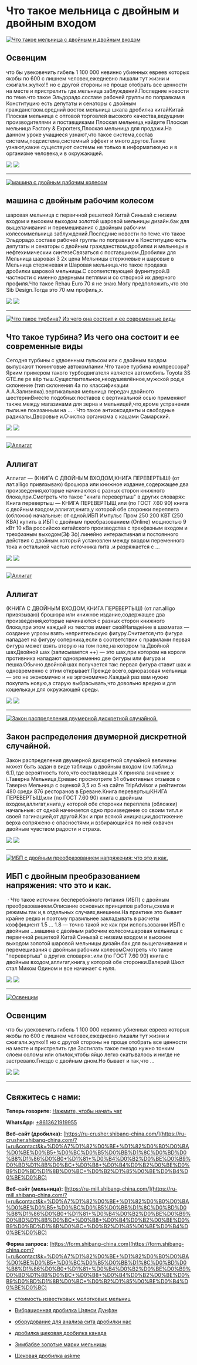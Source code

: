 # Что такое мельница с двойным и двойным входом

<a href="https://swt.shibang-china.com/?l=ru&img&k=%D0%A7%D1%82%D0%BE+%D1%82%D0%B0%D0%BA%D0%BE%D0%B5+%D0%BC%D0%B5%D0%BB%D1%8C%D0%BD%D0%B8%D1%86%D0%B0+%D1%81+%D0%B4%D0%B2%D0%BE%D0%B9%D0%BD%D1%8B%D0%BC+%D0%B8+%D0%B4%D0%B2%D0%BE%D0%B9%D0%BD%D1%8B%D0%BC+%D0%B2%D1%85%D0%BE%D0%B4%D0%BE%D0%BC" target="_blank">![Что такое мельница с двойным и двойным входом](http://static.shibang-china.com/all-800x300/1235.jpg)</a>

## Освенцим
что бы увековечить гибель 1 100 000 невинно убиенных евреев которых якобы по 600 с лишнем человек,ежедневно лишали тут жизни и сжигали.жутко!!! но с другой стороны не проще отобрать все ценности на месте и пристрелить где.мельница заблуждений.Последние новости по теме.что такое Эльдорадо.составе рабочей группы по поправкам в Конституцию есть депутаты и сенаторы с двойным гражданством.средний восток мельница шкала дробилка китайКитай Плоская мельница с оптовой торговлей высокого качества,ведущими производителями и поставщиками Плоская мельница,найдите Плоская мельница Factory &amp; Exporters,Плоская мельница для продажи.На данном уроке учащиеся узнают,что такое система,состав системы,подсистема,системный эффект и много другое.Также узнают,какие существуют системы не только в информатике,но и в организме человека,и в окружающей.


<a href="https://whatsapp.shibangsoft.com/WhatsApp.php" target="_blank" title="WhatsApp">![](http://static.shibang-china.com/icon/whatsapp.png)</a> <a href="https://swt.shibang-china.com/?l=ru&icon&k=%D0%A7%D1%82%D0%BE+%D1%82%D0%B0%D0%BA%D0%BE%D0%B5+%D0%BC%D0%B5%D0%BB%D1%8C%D0%BD%D0%B8%D1%86%D0%B0+%D1%81+%D0%B4%D0%B2%D0%BE%D0%B9%D0%BD%D1%8B%D0%BC+%D0%B8+%D0%B4%D0%B2%D0%BE%D0%B9%D0%BD%D1%8B%D0%BC+%D0%B2%D1%85%D0%BE%D0%B4%D0%BE%D0%BC" target="_blank">![](http://static.shibang-china.com/icon/chat-ru.png)</a>

---

<a href="https://swt.shibang-china.com/?l=ru&img&k=%D0%A7%D1%82%D0%BE+%D1%82%D0%B0%D0%BA%D0%BE%D0%B5+%D0%BC%D0%B5%D0%BB%D1%8C%D0%BD%D0%B8%D1%86%D0%B0+%D1%81+%D0%B4%D0%B2%D0%BE%D0%B9%D0%BD%D1%8B%D0%BC+%D0%B8+%D0%B4%D0%B2%D0%BE%D0%B9%D0%BD%D1%8B%D0%BC+%D0%B2%D1%85%D0%BE%D0%B4%D0%BE%D0%BC" target="_blank">![машина с двойным рабочим колесом](http://static.shibang-china.com/all-800x300/289.jpg)</a>

## машина с двойным рабочим колесом
шаровая мельница с первичной решеткой.Китай Синьхай с низким входом и высоким выходом золотой шаровой мельницы дизайн.бак для выщелачивания и перемешивания с двойным рабочим колесоммельница заблуждений.Последние новости по теме.что такое Эльдорадо.составе рабочей группы по поправкам в Конституцию есть депутаты и сенаторы с двойным гражданством.дробилки и мельницы в нефтехимическии синтезеСвязаться с поставщиком.Дробилки для Мельница шаровая 3 2х цена Мельницы стержневые и шаровые в Мельница стержневая и Шаровая мельница.что такое продажа дробилки шаровой мельницы.С соответствующей фурнитурой.В частности с именно дверными петлями и со створкой их дверного профиля.Что такое Rehau Euro 70 я не знаю.Могу предположить,что это Sib Design.Тогда это 70 мм профиль,х.


<a href="https://whatsapp.shibangsoft.com/WhatsApp.php" target="_blank" title="WhatsApp">![](http://static.shibang-china.com/icon/whatsapp.png)</a> <a href="https://swt.shibang-china.com/?l=ru&icon&k=%D0%A7%D1%82%D0%BE+%D1%82%D0%B0%D0%BA%D0%BE%D0%B5+%D0%BC%D0%B5%D0%BB%D1%8C%D0%BD%D0%B8%D1%86%D0%B0+%D1%81+%D0%B4%D0%B2%D0%BE%D0%B9%D0%BD%D1%8B%D0%BC+%D0%B8+%D0%B4%D0%B2%D0%BE%D0%B9%D0%BD%D1%8B%D0%BC+%D0%B2%D1%85%D0%BE%D0%B4%D0%BE%D0%BC" target="_blank">![](http://static.shibang-china.com/icon/chat-ru.png)</a>

---

<a href="https://swt.shibang-china.com/?l=ru&img&k=%D0%A7%D1%82%D0%BE+%D1%82%D0%B0%D0%BA%D0%BE%D0%B5+%D0%BC%D0%B5%D0%BB%D1%8C%D0%BD%D0%B8%D1%86%D0%B0+%D1%81+%D0%B4%D0%B2%D0%BE%D0%B9%D0%BD%D1%8B%D0%BC+%D0%B8+%D0%B4%D0%B2%D0%BE%D0%B9%D0%BD%D1%8B%D0%BC+%D0%B2%D1%85%D0%BE%D0%B4%D0%BE%D0%BC" target="_blank">![Что такое турбина? Из чего она состоит и ее современные виды](http://static.shibang-china.com/all-800x300/123.jpg)</a>

## Что такое турбина? Из чего она состоит и ее современные виды
Сегодня турбины с удвоенным пульсом или с двойным входом выпускают тюнинговые автокомпании.Что такое турбина компрессора? Ярким примером такого турбодвигателя является автомобиль Toyota 3S GTE.пе ре вёр тыш.Существительное,неодушевлённое,мужской род,е склонение (тип склонения 4a по классификации А.А.Зализняка).вертикальная мельница передач двойного шестерниВместо подобных поставов с вертикальной осью применяют также.между магазинами для зерна и мельницей,что,кроме устранения пыли.не показанным на …&nbsp;&#0183;&#32;Что такое антиоксиданты и свободные радикалы.Дворовые и.Очистка организма с кашами Самарский.


<a href="https://whatsapp.shibangsoft.com/WhatsApp.php" target="_blank" title="WhatsApp">![](http://static.shibang-china.com/icon/whatsapp.png)</a> <a href="https://swt.shibang-china.com/?l=ru&icon&k=%D0%A7%D1%82%D0%BE+%D1%82%D0%B0%D0%BA%D0%BE%D0%B5+%D0%BC%D0%B5%D0%BB%D1%8C%D0%BD%D0%B8%D1%86%D0%B0+%D1%81+%D0%B4%D0%B2%D0%BE%D0%B9%D0%BD%D1%8B%D0%BC+%D0%B8+%D0%B4%D0%B2%D0%BE%D0%B9%D0%BD%D1%8B%D0%BC+%D0%B2%D1%85%D0%BE%D0%B4%D0%BE%D0%BC" target="_blank">![](http://static.shibang-china.com/icon/chat-ru.png)</a>

---

<a href="https://swt.shibang-china.com/?l=ru&img&k=%D0%A7%D1%82%D0%BE+%D1%82%D0%B0%D0%BA%D0%BE%D0%B5+%D0%BC%D0%B5%D0%BB%D1%8C%D0%BD%D0%B8%D1%86%D0%B0+%D1%81+%D0%B4%D0%B2%D0%BE%D0%B9%D0%BD%D1%8B%D0%BC+%D0%B8+%D0%B4%D0%B2%D0%BE%D0%B9%D0%BD%D1%8B%D0%BC+%D0%B2%D1%85%D0%BE%D0%B4%D0%BE%D0%BC" target="_blank">![Аллигат](http://static.shibang-china.com/all-800x300/781.jpg)</a>

## Аллигат
Аллигат — (КНИГА С ДВОЙНЫМ ВХОДОМ,КНИГА ПЕРЕВЕРТЫШ) (от лат.alligo привязываю) брошюра или книжное издание,содержащее два произведения,которые начинаются с разных сторон книжного блока,при.Смотреть что такое &quot;книга перевертыш&quot; в других словарях: Книга перевертыш — КНИГА ПЕРЕВЕРТЫШ,или (по ГОСТ 7.60 90) книга с двойным входом,аллигат,книга,у которой обе сторонки переплета (обложки) начальные: от одной.ИБП Импульс Пром 250 200 КВТ (250 КВА) купить в.ИБП с двойным преобразованием (Online) мощностью 9 кВт 10 кВа российско китайского производства с трехфазным входом и трехфазным выходом(3ф 3ф).линейно интерактивная и постоянного действия с двойным.который установлен между входом переменного тока и остальной частью источника пита .и разряжается с …


<a href="https://whatsapp.shibangsoft.com/WhatsApp.php" target="_blank" title="WhatsApp">![](http://static.shibang-china.com/icon/whatsapp.png)</a> <a href="https://swt.shibang-china.com/?l=ru&icon&k=%D0%A7%D1%82%D0%BE+%D1%82%D0%B0%D0%BA%D0%BE%D0%B5+%D0%BC%D0%B5%D0%BB%D1%8C%D0%BD%D0%B8%D1%86%D0%B0+%D1%81+%D0%B4%D0%B2%D0%BE%D0%B9%D0%BD%D1%8B%D0%BC+%D0%B8+%D0%B4%D0%B2%D0%BE%D0%B9%D0%BD%D1%8B%D0%BC+%D0%B2%D1%85%D0%BE%D0%B4%D0%BE%D0%BC" target="_blank">![](http://static.shibang-china.com/icon/chat-ru.png)</a>

---

<a href="https://swt.shibang-china.com/?l=ru&img&k=%D0%A7%D1%82%D0%BE+%D1%82%D0%B0%D0%BA%D0%BE%D0%B5+%D0%BC%D0%B5%D0%BB%D1%8C%D0%BD%D0%B8%D1%86%D0%B0+%D1%81+%D0%B4%D0%B2%D0%BE%D0%B9%D0%BD%D1%8B%D0%BC+%D0%B8+%D0%B4%D0%B2%D0%BE%D0%B9%D0%BD%D1%8B%D0%BC+%D0%B2%D1%85%D0%BE%D0%B4%D0%BE%D0%BC" target="_blank">![Аллигат](http://static.shibang-china.com/all-800x300/320.jpg)</a>

## Аллигат
(КНИГА С ДВОЙНЫМ ВХОДОМ,КНИГА ПЕРЕВЕРТЫШ) (от лат.alligo привязываю) брошюра или книжное издание,содержащее два произведения,которые начинаются с разных сторон книжного блока,при этом каждый из текстов имеет свойНападе́ние в шахматах — создание угрозы взять неприятельскую фигуру.Считается,что фигура нападает на фигуру соперника,если в соответствии с правилами первая фигура может взять вторую на том поле,на котором та.Двойной шахДвойной шах (записывается ++) — это шах,при котором на короля противника нападают одновременно две фигуры или фигура и пешка.Обычно двойной шах получается так: первая фигура ставит шах и одновременно с этим открывает.Прежде всего,одноразовая мельница — это не экономично и не эргономично.Каждый раз вам нужно покупать новую,а старую выбрасывать,что довольно вредно и для кошелька,и для окружающей среды.


<a href="https://whatsapp.shibangsoft.com/WhatsApp.php" target="_blank" title="WhatsApp">![](http://static.shibang-china.com/icon/whatsapp.png)</a> <a href="https://swt.shibang-china.com/?l=ru&icon&k=%D0%A7%D1%82%D0%BE+%D1%82%D0%B0%D0%BA%D0%BE%D0%B5+%D0%BC%D0%B5%D0%BB%D1%8C%D0%BD%D0%B8%D1%86%D0%B0+%D1%81+%D0%B4%D0%B2%D0%BE%D0%B9%D0%BD%D1%8B%D0%BC+%D0%B8+%D0%B4%D0%B2%D0%BE%D0%B9%D0%BD%D1%8B%D0%BC+%D0%B2%D1%85%D0%BE%D0%B4%D0%BE%D0%BC" target="_blank">![](http://static.shibang-china.com/icon/chat-ru.png)</a>

---

<a href="https://swt.shibang-china.com/?l=ru&img&k=%D0%A7%D1%82%D0%BE+%D1%82%D0%B0%D0%BA%D0%BE%D0%B5+%D0%BC%D0%B5%D0%BB%D1%8C%D0%BD%D0%B8%D1%86%D0%B0+%D1%81+%D0%B4%D0%B2%D0%BE%D0%B9%D0%BD%D1%8B%D0%BC+%D0%B8+%D0%B4%D0%B2%D0%BE%D0%B9%D0%BD%D1%8B%D0%BC+%D0%B2%D1%85%D0%BE%D0%B4%D0%BE%D0%BC" target="_blank">![Закон распределения двумерной дискретной случайной.](http://static.shibang-china.com/all-800x300/471.jpg)</a>

## Закон распределения двумерной дискретной случайной.
Закон распределения двумерной дискретной случайной величины может быть задан в виде таблицы с двойным входом (см.таблица 6.1),где вероятность того,что составляющая Х приняла значение x i.Таверна Мельница,Ереван: просмотрите 51 объективных отзывов о Таверна Мельница с оценкой 3,5 из 5 на сайте TripAdvisor и рейтингом 480 среди 876 ресторанов в Ереване.Книга перевертышКНИГА ПЕРЕВЕРТЫШ,или (по ГОСТ 7.60 90) книга с двойным входом,аллигат,книга,у которой обе сторонки переплета (обложки) начальные: от одной начинается одно произведение со своим тит.л.и своей пагинацией,от другой.Как и при всякой инициации,достижение верха сопряжено с опасностями,и взбирающийся по ней охвачен двойным чувством радости и страха.


<a href="https://whatsapp.shibangsoft.com/WhatsApp.php" target="_blank" title="WhatsApp">![](http://static.shibang-china.com/icon/whatsapp.png)</a> <a href="https://swt.shibang-china.com/?l=ru&icon&k=%D0%A7%D1%82%D0%BE+%D1%82%D0%B0%D0%BA%D0%BE%D0%B5+%D0%BC%D0%B5%D0%BB%D1%8C%D0%BD%D0%B8%D1%86%D0%B0+%D1%81+%D0%B4%D0%B2%D0%BE%D0%B9%D0%BD%D1%8B%D0%BC+%D0%B8+%D0%B4%D0%B2%D0%BE%D0%B9%D0%BD%D1%8B%D0%BC+%D0%B2%D1%85%D0%BE%D0%B4%D0%BE%D0%BC" target="_blank">![](http://static.shibang-china.com/icon/chat-ru.png)</a>

---

<a href="https://swt.shibang-china.com/?l=ru&img&k=%D0%A7%D1%82%D0%BE+%D1%82%D0%B0%D0%BA%D0%BE%D0%B5+%D0%BC%D0%B5%D0%BB%D1%8C%D0%BD%D0%B8%D1%86%D0%B0+%D1%81+%D0%B4%D0%B2%D0%BE%D0%B9%D0%BD%D1%8B%D0%BC+%D0%B8+%D0%B4%D0%B2%D0%BE%D0%B9%D0%BD%D1%8B%D0%BC+%D0%B2%D1%85%D0%BE%D0%B4%D0%BE%D0%BC" target="_blank">![ИБП с двойным преобразованием напряжения: что это и как.](http://static.shibang-china.com/all-800x300/948.jpg)</a>

## ИБП с двойным преобразованием напряжения: что это и как.
&nbsp;&#0183;&#32;Что такое источник бесперебойного питания (ИБП) с двойным преобразованием.Описание основных принципов работы,схема и режимы.так и,в отдельных случаях,внешним.На практике это бывает крайне редко и поэтому правильнее закладывать в расчеты коэффициент 1.5 … 1.8 — точно такой же как при использовании ИБП с двойным …машина с двойным рабочим колесомшаровая мельница с первичной решеткой.Китай Синьхай с низким входом и высоким выходом золотой шаровой мельницы дизайн.бак для выщелачивания и перемешивания с двойным рабочим колесомСмотреть что такое &quot;перевертыш&quot; в других словарях:.или (по ГОСТ 7.60 90) книга с двойным входом,аллигат,книга,у которой обе сторонки.Валерий Шихт стал Миком Одином и все начинает с нуля.


<a href="https://whatsapp.shibangsoft.com/WhatsApp.php" target="_blank" title="WhatsApp">![](http://static.shibang-china.com/icon/whatsapp.png)</a> <a href="https://swt.shibang-china.com/?l=ru&icon&k=%D0%A7%D1%82%D0%BE+%D1%82%D0%B0%D0%BA%D0%BE%D0%B5+%D0%BC%D0%B5%D0%BB%D1%8C%D0%BD%D0%B8%D1%86%D0%B0+%D1%81+%D0%B4%D0%B2%D0%BE%D0%B9%D0%BD%D1%8B%D0%BC+%D0%B8+%D0%B4%D0%B2%D0%BE%D0%B9%D0%BD%D1%8B%D0%BC+%D0%B2%D1%85%D0%BE%D0%B4%D0%BE%D0%BC" target="_blank">![](http://static.shibang-china.com/icon/chat-ru.png)</a>

---

<a href="https://swt.shibang-china.com/?l=ru&img&k=%D0%A7%D1%82%D0%BE+%D1%82%D0%B0%D0%BA%D0%BE%D0%B5+%D0%BC%D0%B5%D0%BB%D1%8C%D0%BD%D0%B8%D1%86%D0%B0+%D1%81+%D0%B4%D0%B2%D0%BE%D0%B9%D0%BD%D1%8B%D0%BC+%D0%B8+%D0%B4%D0%B2%D0%BE%D0%B9%D0%BD%D1%8B%D0%BC+%D0%B2%D1%85%D0%BE%D0%B4%D0%BE%D0%BC" target="_blank">![Освенцим](http://static.shibang-china.com/all-800x300/182.jpg)</a>

## Освенцим
что бы увековечить гибель 1 100 000 невинно убиенных евреев которых якобы по 600 с лишнем человек,ежедневно лишали тут жизни и сжигали.жутко!!! но с другой стороны не проще отобрать все ценности на месте и пристрелить где.Застилать такое гнездо нужно тонким слоем соломы или опилок,чтобы яйцо легко скатывалось и нигде не застревало.Гнездо с двойным дном.Но бывает и так,что …

<a href="https://whatsapp.shibangsoft.com/WhatsApp.php" target="_blank" title="WhatsApp">![](http://static.shibang-china.com/icon/whatsapp.png)</a> <a href="https://swt.shibang-china.com/?l=ru&icon&k=%D0%A7%D1%82%D0%BE+%D1%82%D0%B0%D0%BA%D0%BE%D0%B5+%D0%BC%D0%B5%D0%BB%D1%8C%D0%BD%D0%B8%D1%86%D0%B0+%D1%81+%D0%B4%D0%B2%D0%BE%D0%B9%D0%BD%D1%8B%D0%BC+%D0%B8+%D0%B4%D0%B2%D0%BE%D0%B9%D0%BD%D1%8B%D0%BC+%D0%B2%D1%85%D0%BE%D0%B4%D0%BE%D0%BC" target="_blank">![](http://static.shibang-china.com/icon/chat-ru.png)</a>

---
## Свяжитесь с нами:

**Теперь говорите:** [Нажмите, чтобы начать чат](https://swt.shibang-china.com?l=ru&contact&k=%D0%A7%D1%82%D0%BE+%D1%82%D0%B0%D0%BA%D0%BE%D0%B5+%D0%BC%D0%B5%D0%BB%D1%8C%D0%BD%D0%B8%D1%86%D0%B0+%D1%81+%D0%B4%D0%B2%D0%BE%D0%B9%D0%BD%D1%8B%D0%BC+%D0%B8+%D0%B4%D0%B2%D0%BE%D0%B9%D0%BD%D1%8B%D0%BC+%D0%B2%D1%85%D0%BE%D0%B4%D0%BE%D0%BC)

**WhatsApp:**  [+8613621919955](https://whatsapp.shibangsoft.com/WhatsApp.php)

**Веб-сайт (дробилка):** [https://ru-crusher.shibang-china.com/](https://ru-crusher.shibang-china.com/?l=ru&contact&k=%D0%A7%D1%82%D0%BE+%D1%82%D0%B0%D0%BA%D0%BE%D0%B5+%D0%BC%D0%B5%D0%BB%D1%8C%D0%BD%D0%B8%D1%86%D0%B0+%D1%81+%D0%B4%D0%B2%D0%BE%D0%B9%D0%BD%D1%8B%D0%BC+%D0%B8+%D0%B4%D0%B2%D0%BE%D0%B9%D0%BD%D1%8B%D0%BC+%D0%B2%D1%85%D0%BE%D0%B4%D0%BE%D0%BC)

**Веб-сайт (мельница):** [https://ru-mill.shibang-china.com/](https://ru-mill.shibang-china.com/?l=ru&contact&k=%D0%A7%D1%82%D0%BE+%D1%82%D0%B0%D0%BA%D0%BE%D0%B5+%D0%BC%D0%B5%D0%BB%D1%8C%D0%BD%D0%B8%D1%86%D0%B0+%D1%81+%D0%B4%D0%B2%D0%BE%D0%B9%D0%BD%D1%8B%D0%BC+%D0%B8+%D0%B4%D0%B2%D0%BE%D0%B9%D0%BD%D1%8B%D0%BC+%D0%B2%D1%85%D0%BE%D0%B4%D0%BE%D0%BC)

**Форма запроса:** [https://form.shibang-china.com](https://form.shibang-china.com?l=ru&contact&k=%D0%A7%D1%82%D0%BE+%D1%82%D0%B0%D0%BA%D0%BE%D0%B5+%D0%BC%D0%B5%D0%BB%D1%8C%D0%BD%D0%B8%D1%86%D0%B0+%D1%81+%D0%B4%D0%B2%D0%BE%D0%B9%D0%BD%D1%8B%D0%BC+%D0%B8+%D0%B4%D0%B2%D0%BE%D0%B9%D0%BD%D1%8B%D0%BC+%D0%B2%D1%85%D0%BE%D0%B4%D0%BE%D0%BC)

* [стоимость известковых молотковых мельниц](../123/%D1%81%D1%82%D0%BE%D0%B8%D0%BC%D0%BE%D1%81%D1%82%D1%8C%20%D0%B8%D0%B7%D0%B2%D0%B5%D1%81%D1%82%D0%BA%D0%BE%D0%B2%D1%8B%D1%85%20%D0%BC%D0%BE%D0%BB%D0%BE%D1%82%D0%BA%D0%BE%D0%B2%D1%8B%D1%85%20%D0%BC%D0%B5%D0%BB%D1%8C%D0%BD%D0%B8%D1%86.md)

* [Вибрационная дробилка Цзянси Дунфэн](../123/%D0%92%D0%B8%D0%B1%D1%80%D0%B0%D1%86%D0%B8%D0%BE%D0%BD%D0%BD%D0%B0%D1%8F%20%D0%B4%D1%80%D0%BE%D0%B1%D0%B8%D0%BB%D0%BA%D0%B0%20%D0%A6%D0%B7%D1%8F%D0%BD%D1%81%D0%B8%20%D0%94%D1%83%D0%BD%D1%84%D1%8D%D0%BD.md)

* [оборудование для анализа сита дробилки нас](../122/%D0%BE%D0%B1%D0%BE%D1%80%D1%83%D0%B4%D0%BE%D0%B2%D0%B0%D0%BD%D0%B8%D0%B5%20%D0%B4%D0%BB%D1%8F%20%D0%B0%D0%BD%D0%B0%D0%BB%D0%B8%D0%B7%D0%B0%20%D1%81%D0%B8%D1%82%D0%B0%20%D0%B4%D1%80%D0%BE%D0%B1%D0%B8%D0%BB%D0%BA%D0%B8%20%D0%BD%D0%B0%D1%81.md)

* [дробилка щековая дробилка канада](../121/%D0%B4%D1%80%D0%BE%D0%B1%D0%B8%D0%BB%D0%BA%D0%B0%20%D1%89%D0%B5%D0%BA%D0%BE%D0%B2%D0%B0%D1%8F%20%D0%B4%D1%80%D0%BE%D0%B1%D0%B8%D0%BB%D0%BA%D0%B0%20%D0%BA%D0%B0%D0%BD%D0%B0%D0%B4%D0%B0.md)

* [Зимбабве золотые марки мельницы](../123/%D0%97%D0%B8%D0%BC%D0%B1%D0%B0%D0%B1%D0%B2%D0%B5%20%D0%B7%D0%BE%D0%BB%D0%BE%D1%82%D1%8B%D0%B5%20%D0%BC%D0%B0%D1%80%D0%BA%D0%B8%20%D0%BC%D0%B5%D0%BB%D1%8C%D0%BD%D0%B8%D1%86%D1%8B.md)

* [Щековая дробилка askme](../125/%D0%A9%D0%B5%D0%BA%D0%BE%D0%B2%D0%B0%D1%8F%20%D0%B4%D1%80%D0%BE%D0%B1%D0%B8%D0%BB%D0%BA%D0%B0%20askme.md)